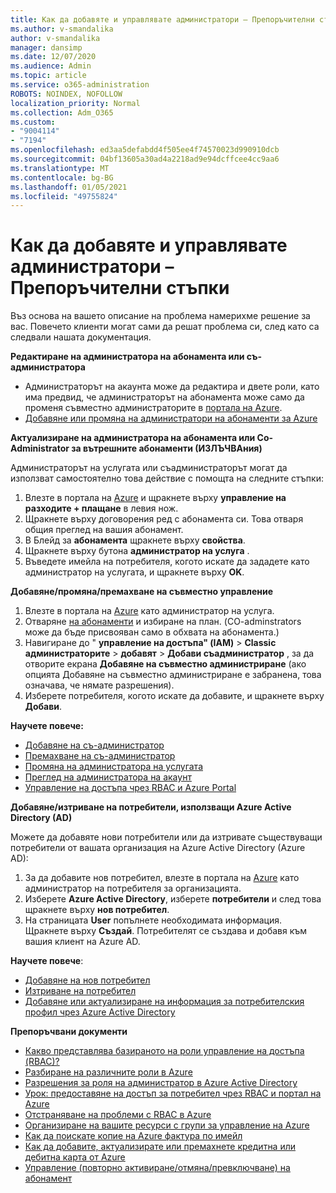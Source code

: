 ```yaml
---
title: Как да добавяте и управлявате администратори – Препоръчителни стъпки
ms.author: v-smandalika
author: v-smandalika
manager: dansimp
ms.date: 12/07/2020
ms.audience: Admin
ms.topic: article
ms.service: o365-administration
ROBOTS: NOINDEX, NOFOLLOW
localization_priority: Normal
ms.collection: Adm_O365
ms.custom:
- "9004114"
- "7194"
ms.openlocfilehash: ed3aa5defabdd4f505ee4f74570023d990910dcb
ms.sourcegitcommit: 04bf13605a30ad4a2218ad9e94dcffcee4cc9aa6
ms.translationtype: MT
ms.contentlocale: bg-BG
ms.lasthandoff: 01/05/2021
ms.locfileid: "49755824"
---
```

# <a name="how-to-add-and-manage-administrators---recommended-steps"></a>Как да добавяте и управлявате администратори – Препоръчителни стъпки

Въз основа на вашето описание на проблема намерихме решение за вас. Повечето клиенти могат сами да решат проблема си, след като са следвали нашата документация.

**Редактиране на администратора на абонамента или съ-администратора**

- Администраторът на акаунта може да редактира и двете роли, като има предвид, че администраторът на абонамента може само да променя съвместно администраторите в [портала на Azure](https://ms.portal.azure.com/#home).
- [Добавяне или промяна на администратори на абонаменти за Azure](https://docs.microsoft.com/azure/cost-management-billing/manage/add-change-subscription-administrator)

**Актуализиране на администратора на абонамента или Co-Administrator за вътрешните абонаменти (ИЗЛЪЧВАния)**

Администраторът на услугата или съадминистраторът могат да използват самостоятелно това действие с помощта на следните стъпки:

1. Влезте в портала на [Azure](https://ms.portal.azure.com/#home) и щракнете върху **управление на разходите + плащане** в левия нож.
2. Щракнете върху договорения ред с абонамента си. Това отваря общия преглед на вашия абонамент.
3. В Блейд за **абонамента** щракнете върху **свойства**. 
4. Щракнете върху бутона **администратор на услуга** .
5. Въведете имейла на потребителя, когото искате да зададете като администратор на услугата, и щракнете върху **OK**.

**Добавяне/промяна/премахване на съвместно управление**

1. Влезте в портала на [Azure](https://ms.portal.azure.com/#home) като администратор на услуга.
2. Отваряне [на абонаменти](https://ms.portal.azure.com/#blade/Microsoft_Azure_Billing/SubscriptionsBlade) и избиране на план. (CO-adminstrators може да бъде присвояван само в обхвата на абонамента.)
3. Навигиране до " **управление на достъпа" (IAM)**  >  **Classic администраторите**  >  **добавят**  >  **Добави съадминистратор** , за да отворите екрана **Добавяне на съвместно администриране** (ако опцията Добавяне на съвместно администриране е забранена, това означава, че нямате разрешения).
4. Изберете потребителя, когото искате да добавите, и щракнете върху **Добави**.

**Научете повече:**
- [Добавяне на съ-администратор](https://docs.microsoft.com/azure/role-based-access-control/classic-administrators)
- [Премахване на съ-администратор](https://docs.microsoft.com/azure/role-based-access-control/classic-administrators)
- [Промяна на администратора на услугата](https://docs.microsoft.com/azure/role-based-access-control/classic-administrators)
- [Преглед на администратора на акаунт](https://docs.microsoft.com/azure/role-based-access-control/classic-administrators)
- [Управление на достъпа чрез RBAC и Azure Portal](https://docs.microsoft.com/azure/role-based-access-control/role-assignments-portal)

**Добавяне/изтриване на потребители, използващи Azure Active Directory (AD)**

Можете да добавяте нови потребители или да изтривате съществуващи потребители от вашата организация на Azure Active Directory (Azure AD):

1. За да добавите нов потребител, влезте в портала на [Azure](https://ms.portal.azure.com/#home) като администратор на потребителя за организацията.
2. Изберете **Azure Active Directory**, изберете **потребители** и след това щракнете върху **нов потребител**.
3. На страницата **User** попълнете необходимата информация. Щракнете върху **Създай**. Потребителят се създава и добавя към вашия клиент на Azure AD.

**Научете повече**:

- [Добавяне на нов потребител](https://docs.microsoft.com/azure/active-directory/fundamentals/add-users-azure-active-directory)
- [Изтриване на потребител](https://docs.microsoft.com/azure/active-directory/fundamentals/add-users-azure-active-directory)
- [Добавяне или актуализиране на информация за потребителския профил чрез Azure Active Directory](https://docs.microsoft.com/azure/active-directory/fundamentals/active-directory-users-profile-azure-portal)

**Препоръчвани документи**

- [Какво представлява базираното на роли управление на достъпа (RBAC)?](https://docs.microsoft.com/azure/role-based-access-control/overview)
- [Разбиране на различните роли в Azure](https://docs.microsoft.com/azure/role-based-access-control/rbac-and-directory-admin-roles)
- [Разрешения за роля на администратор в Azure Active Directory](https://docs.microsoft.com/azure/active-directory/roles/permissions-reference)
- [Урок: предоставяне на достъп за потребител чрез RBAC и портал на Azure](https://docs.microsoft.com/azure/role-based-access-control/quickstart-assign-role-user-portal)
- [Отстраняване на проблеми с RBAC в Azure](https://docs.microsoft.com/azure/role-based-access-control/troubleshooting)
- [Организиране на вашите ресурси с групи за управление на Azure](https://docs.microsoft.com/azure/governance/management-groups/overview)
- [Как да поискате копие на Azure фактура по имейл](https://azure.microsoft.com/en-us/blog/azure-email-invoices/)
- [Как да добавите, актуализирате или премахнете кредитна или дебитна карта от Azure](https://docs.microsoft.com/azure/cost-management-billing/manage/change-credit-card)
- [Управление (повторно активиране/отмяна/превключване) на абонамент](https://docs.microsoft.com/azure/cost-management-billing/manage/subscription-disabled)



